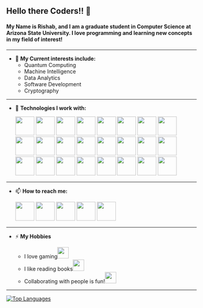 ## Hello there Coders!! 👋

#### My Name is Rishab, and I am a graduate student in Computer Science at Arizona State University. I love programming and learning new concepts in my field of interest!  

---
-  🔭 __My Current interests include:__
    + Quantum Computing
    + Machine Intelligence
    + Data Analytics
    + Software Development
    + Cryptography
---  
- 🌱 __Technologies I work with:__  

   <img width=50px height=50px src="https://img.icons8.com/color/2x/c-programming.png">
   <img width=50px height=50px src="https://img.icons8.com/color/2x/c-plus-plus-logo.png">
   <img width=50px height=50px src="https://img.icons8.com/color/2x/c-sharp-logo.png">
   <img width=50px height=50px src="https://img.icons8.com/color/2x/java-coffee-cup-logo.png">
   <img width=50px height=50px src="https://img.icons8.com/color/2x/python.png">
   <img width=50px height=50px src="https://image.shutterstock.com/image-vector/file-type-icons-xml-outline-260nw-671232778.jpg">
   <img width=50px height=50px src="https://img.icons8.com/color/2x/html-5.png">
   <img width=50px height=50px src="https://img.icons8.com/color/2x/css3.png">
   <img width=50px height=50px src="https://img.icons8.com/color/2x/bootstrap.png">
   <img width=50px height=50px src="https://img.icons8.com/color/2x/nodejs.png">
   <img width=50px height=50px src="https://img.icons8.com/color/2x/git.png">
   <img width=50px height=50px src="https://img.icons8.com/ios-glyphs/2x/github.png">
   <img width=50px height=50px src="https://img.icons8.com/color/2x/mysql-logo.png">
   <img width=50px height=50px src="https://img.icons8.com/color/2x/hadoop-distributed-file-system.png">
   <img width=50px height=50px src="https://img.icons8.com/external-becris-flat-becris/2x/external-r-data-science-becris-flat-becris.png">
   <img width=50px height=50px src="https://cdn.icon-icons.com/icons2/2107/PNG/128/file_type_jupyter_icon_130494.png">
   <img width=50px height=50px src="https://img.icons8.com/color/2x/figma.png">
   <img width=50px height=50px src="https://img.icons8.com/color/2x/android-studio--v3.png">
   <img width=50px height=50px src="https://img.icons8.com/fluency/2x/arduino.png">
   <img width=50px height=50px src="https://img.icons8.com/color/2x/amazon-web-services.png">
   <img width=50px height=50px src="https://www.uidownload.com/files/686/425/197/latex-thumb.jpg">
   <img width=50px height=50px src="https://icons.iconarchive.com/icons/chrisbanks2/cold-fusion-hd/128/cpu-ARM-icon.png">
   <img width=50px height=50px src="https://img.icons8.com/color/2x/ubuntu.png">
   <img width=50px height=50px src="https://miro.medium.com/v2/resize:fit:394/1*Z_vXwV0SPudOAdlZnoAkWA.png">
   

---  
- 📫 __How to reach me:__
  <p align="left">
    <a href="mailto:rishabkashyap14@gmail.com"><img width=50px height=50px src="https://img.icons8.com/fluency/2x/gmail-new.png"></a>
    <a href="https://github.com/Rishabkashyap14"><img width=50px height=50px src="https://img.icons8.com/ios-glyphs/2x/github.png"></a>
    <a href="https://linkedin.com/in/rishab-kashyap-4bb577195"><img width=50px height=50px src="https://img.icons8.com/fluency/2x/linkedin.png"></a>
    <a href="https://www.instagram.com/rishk_2000/"><img width=50px height=50px src="https://img.icons8.com/fluency/2x/instagram-new.png"></a>
    <a href="https://www.orcid.org/0000-0002-7127-9884/"><img width=50px height=50px src="https://img.icons8.com/windows/344/orcid.png"></a>
</p> 

---
- ⚡ __My Hobbies__
    
  + I love gaming<img width=30px height=30px src="https://img.icons8.com/color/2x/play-station.png">  
  + I like reading books<img width=30px height=30px src="https://img.icons8.com/fluency/2x/books.png">
  + Collaborating with people is fun!<img width=30px height=30px src="https://image.shutterstock.com/image-vector/five-people-team-sitting-working-260nw-291759209.jpg">
---  
[![Top Languages](https://github-readme-stats.vercel.app/api/top-langs/?username=Rishabkashyap14&theme=cobalt)](https://github.com/Rishabkashyap14/github-readme-stats)


